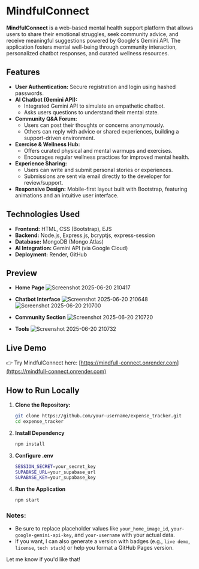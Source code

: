 # MindfulConnect

**MindfulConnect** is a web-based mental health support platform that allows users to share their emotional struggles, seek community advice, and receive meaningful suggestions powered by Google's Gemini API. The application fosters mental well-being through community interaction, personalized chatbot responses, and curated wellness resources.

## Features

- **User Authentication:** Secure registration and login using hashed passwords.
- **AI Chatbot (Gemini API):**  
  - Integrated Gemini API to simulate an empathetic chatbot.  
  - Asks users questions to understand their mental state.  
- **Community Q&A Forum:**  
  - Users can post their thoughts or concerns anonymously.  
  - Others can reply with advice or shared experiences, building a support-driven environment.
- **Exercise & Wellness Hub:**  
  - Offers curated physical and mental warmups and exercises.  
  - Encourages regular wellness practices for improved mental health.
- **Experience Sharing:**  
  - Users can write and submit personal stories or experiences.  
  - Submissions are sent via email directly to the developer for review/support.
- **Responsive Design:** Mobile-first layout built with Bootstrap, featuring animations and an intuitive user interface.

## Technologies Used

- **Frontend:** HTML, CSS (Bootstrap), EJS
- **Backend:** Node.js, Express.js, bcryptjs, express-session
- **Database:** MongoDB (Mongo Atlas)
- **AI Integration:** Gemini API (via Google Cloud)
- **Deployment:** Render, GitHub

## Preview

- **Home Page**
![Screenshot 2025-06-20 210417](https://github.com/user-attachments/assets/9df1b319-6a42-4956-910d-092fe9bc8c83)

- **Chatbot Interface**
![Screenshot 2025-06-20 210648](https://github.com/user-attachments/assets/73aa13e9-3ac8-4c89-b891-f35b39ae661f)
![Screenshot 2025-06-20 210700](https://github.com/user-attachments/assets/8ba95d10-d3df-44fd-8df9-16fb68532d84)

- **Community Section**
![Screenshot 2025-06-20 210720](https://github.com/user-attachments/assets/32fdabaa-4eb3-43b0-9129-8e10f77cb1dc)

- **Tools**
![Screenshot 2025-06-20 210732](https://github.com/user-attachments/assets/d3983906-6967-47d6-aa44-3fc0e428d7cc)


## Live Demo

👉 Try MindfulConnect here: [https://mindfull-connect.onrender.com](https://mindfull-connect.onrender.com)

## How to Run Locally

1. **Clone the Repository:**

   ```bash
   git clone https://github.com/your-username/expense_tracker.git
   cd expense_tracker

2. **Install Dependency**

    ```bash
    npm install

3. **Configure .env**

    ```bash
    SESSION_SECRET=your_secret_key
    SUPABASE_URL=your_supabase_url
    SUPABASE_KEY=your_supabase_key

4. **Run the Application**

    ```bash
    npm start

### Notes:
- Be sure to replace placeholder values like `your_home_image_id`, `your-google-gemini-api-key`, and `your-username` with your actual data.
- If you want, I can also generate a version with badges (e.g., `live demo`, `license`, `tech stack`) or help you format a GitHub Pages version.

Let me know if you'd like that!


